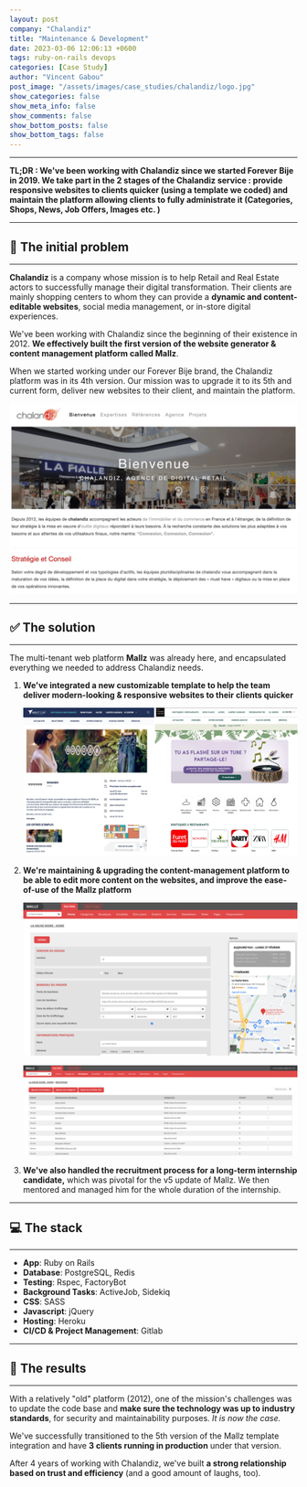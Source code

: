 ```yaml
---
layout: post
company: "Chalandiz"
title: "Maintenance & Development"
date: 2023-03-06 12:06:13 +0600
tags: ruby-on-rails devops
categories: [Case Study]
author: "Vincent Gabou"
post_image: "/assets/images/case_studies/chalandiz/logo.jpg"
show_categories: false
show_meta_info: false
show_comments: false
show_bottom_posts: false
show_bottom_tags: false
---
```


- - -
**TL;DR : We've been working with Chalandiz since we started Forever Bije in 2019. We take part in the 2 stages of the Chalandiz service : provide responsive websites to clients quicker (using a template we coded) and maintain the platform allowing clients to fully administrate it (Categories, Shops, News, Job Offers, Images etc. )**
- - -
## 🧩 The initial problem
- - -
**Chalandiz** is a company whose mission is to help Retail and Real Estate actors to successfully manage their digital transformation. Their clients are mainly shopping centers to whom they can provide a **dynamic and content-editable websites**, social media management, or in-store digital experiences.

We've been working with Chalandiz since the beginning of their existence in 2012. **We effectively built the first version of the website generator & content management platform called Mallz**.

When we started working under our Forever Bije brand, the Chalandiz platform was in its 4th version. Our mission was to upgrade it to its 5th and current form, deliver new websites to their client, and maintain the platform.

![Chalandiz Splash Screen](/assets/images/case_studies/chalandiz/case-study-1.webp)

- - -
## ✅ The solution
- - -

The multi-tenant web platform **Mallz** was already here, and encapsulated everything we needed to address Chalandiz needs.

1. **We've integrated a new customizable template to help the team deliver modern-looking & responsive websites to their clients quicker**

    ![Chalandiz Case Study 2](/assets/images/case_studies/chalandiz/case-study-2.webp)

2. **We're maintaining & upgrading the content-management platform to be able to edit more content on the websites, and improve the ease-of-use of the Mallz platform**

    ![Chalandiz Case Study 3](/assets/images/case_studies/chalandiz/case-study-3.png)

    ![Chalandiz Case Study 4](/assets/images/case_studies/chalandiz/case-study-4.png)

3. **We've also handled the recruitment process for a long-term internship candidate,** which was pivotal for the v5 update of Mallz. We then mentored and managed him for the whole duration of the internship.

- - -
## 💻 The stack
- - -

- **App**: Ruby on Rails
- **Database**: PostgreSQL, Redis
- **Testing**: Rspec, FactoryBot
- **Background Tasks**: ActiveJob, Sidekiq
- **CSS**: SASS
- **Javascript**: jQuery
- **Hosting**: Heroku
- **CI/CD & Project Management**: Gitlab

- - -
## 🚀 The results
- - -

With a relatively "old" platform (2012), one of the mission's challenges was to update the code base and **make sure the technology was up to industry standards**, for security and maintainability purposes. _It is now the case._

We've successfully transitioned to the 5th version of the Mallz template integration and have **3 clients running in production** under that version.

After 4 years of working with Chalandiz, we've built **a strong relationship based on trust and efficiency** (and a good amount of laughs, too).
